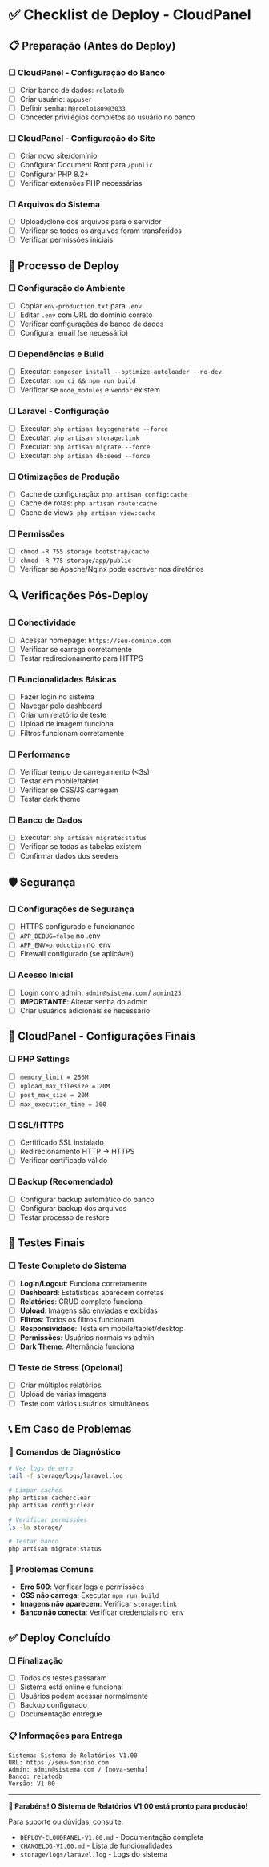 # ✅ Checklist de Deploy - CloudPanel

## 📋 Preparação (Antes do Deploy)

### ☐ CloudPanel - Configuração do Banco
- [ ] Criar banco de dados: `relatodb`
- [ ] Criar usuário: `appuser`
- [ ] Definir senha: `M@rcelo1809@3033`
- [ ] Conceder privilégios completos ao usuário no banco

### ☐ CloudPanel - Configuração do Site
- [ ] Criar novo site/domínio
- [ ] Configurar Document Root para `/public`
- [ ] Configurar PHP 8.2+
- [ ] Verificar extensões PHP necessárias

### ☐ Arquivos do Sistema
- [ ] Upload/clone dos arquivos para o servidor
- [ ] Verificar se todos os arquivos foram transferidos
- [ ] Verificar permissões iniciais

## 🚀 Processo de Deploy

### ☐ Configuração do Ambiente
- [ ] Copiar `env-production.txt` para `.env`
- [ ] Editar `.env` com URL do domínio correto
- [ ] Verificar configurações do banco de dados
- [ ] Configurar email (se necessário)

### ☐ Dependências e Build
- [ ] Executar: `composer install --optimize-autoloader --no-dev`
- [ ] Executar: `npm ci && npm run build`
- [ ] Verificar se `node_modules` e `vendor` existem

### ☐ Laravel - Configuração
- [ ] Executar: `php artisan key:generate --force`
- [ ] Executar: `php artisan storage:link`
- [ ] Executar: `php artisan migrate --force`
- [ ] Executar: `php artisan db:seed --force`

### ☐ Otimizações de Produção
- [ ] Cache de configuração: `php artisan config:cache`
- [ ] Cache de rotas: `php artisan route:cache`
- [ ] Cache de views: `php artisan view:cache`

### ☐ Permissões
- [ ] `chmod -R 755 storage bootstrap/cache`
- [ ] `chmod -R 775 storage/app/public`
- [ ] Verificar se Apache/Nginx pode escrever nos diretórios

## 🔍 Verificações Pós-Deploy

### ☐ Conectividade
- [ ] Acessar homepage: `https://seu-dominio.com`
- [ ] Verificar se carrega corretamente
- [ ] Testar redirecionamento para HTTPS

### ☐ Funcionalidades Básicas
- [ ] Fazer login no sistema
- [ ] Navegar pelo dashboard
- [ ] Criar um relatório de teste
- [ ] Upload de imagem funciona
- [ ] Filtros funcionam corretamente

### ☐ Performance
- [ ] Verificar tempo de carregamento (<3s)
- [ ] Testar em mobile/tablet
- [ ] Verificar se CSS/JS carregam
- [ ] Testar dark theme

### ☐ Banco de Dados
- [ ] Executar: `php artisan migrate:status`
- [ ] Verificar se todas as tabelas existem
- [ ] Confirmar dados dos seeders

## 🛡️ Segurança

### ☐ Configurações de Segurança
- [ ] HTTPS configurado e funcionando
- [ ] `APP_DEBUG=false` no .env
- [ ] `APP_ENV=production` no .env
- [ ] Firewall configurado (se aplicável)

### ☐ Acesso Inicial
- [ ] Login como admin: `admin@sistema.com` / `admin123`
- [ ] **IMPORTANTE**: Alterar senha do admin
- [ ] Criar usuários adicionais se necessário

## 📂 CloudPanel - Configurações Finais

### ☐ PHP Settings
- [ ] `memory_limit = 256M`
- [ ] `upload_max_filesize = 20M`
- [ ] `post_max_size = 20M`
- [ ] `max_execution_time = 300`

### ☐ SSL/HTTPS
- [ ] Certificado SSL instalado
- [ ] Redirecionamento HTTP → HTTPS
- [ ] Verificar certificado válido

### ☐ Backup (Recomendado)
- [ ] Configurar backup automático do banco
- [ ] Configurar backup dos arquivos
- [ ] Testar processo de restore

## 🧪 Testes Finais

### ☐ Teste Completo do Sistema
- [ ] **Login/Logout**: Funciona corretamente
- [ ] **Dashboard**: Estatísticas aparecem corretas
- [ ] **Relatórios**: CRUD completo funciona
- [ ] **Upload**: Imagens são enviadas e exibidas
- [ ] **Filtros**: Todos os filtros funcionam
- [ ] **Responsividade**: Testa em mobile/tablet/desktop
- [ ] **Permissões**: Usuários normais vs admin
- [ ] **Dark Theme**: Alternância funciona

### ☐ Teste de Stress (Opcional)
- [ ] Criar múltiplos relatórios
- [ ] Upload de várias imagens
- [ ] Teste com vários usuários simultâneos

## 📞 Em Caso de Problemas

### 🔧 Comandos de Diagnóstico
```bash
# Ver logs de erro
tail -f storage/logs/laravel.log

# Limpar caches
php artisan cache:clear
php artisan config:clear

# Verificar permissões
ls -la storage/

# Testar banco
php artisan migrate:status
```

### 🚨 Problemas Comuns
- **Erro 500**: Verificar logs e permissões
- **CSS não carrega**: Executar `npm run build`
- **Imagens não aparecem**: Verificar `storage:link`
- **Banco não conecta**: Verificar credenciais no .env

## ✅ Deploy Concluído

### ☐ Finalização
- [ ] Todos os testes passaram
- [ ] Sistema está online e funcional
- [ ] Usuários podem acessar normalmente
- [ ] Backup configurado
- [ ] Documentação entregue

### 📋 Informações para Entrega
```
Sistema: Sistema de Relatórios V1.00
URL: https://seu-dominio.com
Admin: admin@sistema.com / [nova-senha]
Banco: relatodb
Versão: V1.00
```

---

**🎉 Parabéns! O Sistema de Relatórios V1.00 está pronto para produção!**

Para suporte ou dúvidas, consulte:
- `DEPLOY-CLOUDPANEL-V1.00.md` - Documentação completa
- `CHANGELOG-V1.00.md` - Lista de funcionalidades
- `storage/logs/laravel.log` - Logs do sistema 